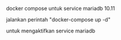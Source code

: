 docker compose untuk service mariadb 10.11

jalankan perintah "docker-compose up -d"

untuk mengaktifkan service mariadb
